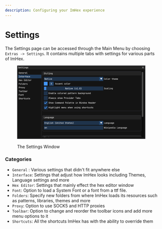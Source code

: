 ```yaml
---
description: Configuring your ImHex experience
---
```


# Settings

The Settings page can be accessed through the Main Menu by choosing `Extras -> Settings`. It contains multiple tabs with settings for various parts of ImHex.

<figure><img src="../.gitbook/assets/misc/settings_interface.png" alt=""><figcaption><p>The Settings Window</p></figcaption></figure>

### Categories

* `General` : Various settings that didn't fit anywhere else
* `Interface`: Settings that adjust how ImHex looks including Themes, Language settings and more
* `Hex Editor`: Settings that mainly effect the hex editor window
* `Font`: Option to load a System Font or a font from a ttf file.
* `Folders`: Specify new folders from where ImHex loads its resources such as patterns, libraries, themes and more
* `Proxy`: Option to use SOCK5 and HTTP proxies
* `Toolbar`: Option to change and reorder the toolbar icons and add more menu options to it
* `Shortcuts`: All the shortcuts ImHex has with the ability to override them
